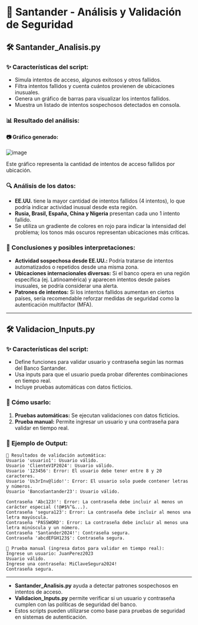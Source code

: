 # 📌 Santander - Análisis y Validación de Seguridad

## 🛠 Santander_Analisis.py

### ✨ Características del script:
- Simula intentos de acceso, algunos exitosos y otros fallidos.
- Filtra intentos fallidos y cuenta cuántos provienen de ubicaciones inusuales.
- Genera un gráfico de barras para visualizar los intentos fallidos.
- Muestra un listado de intentos sospechosos detectados en consola.

### 📊 Resultado del análisis:

#### 📷 **Gráfico generado:**
![image](https://github.com/user-attachments/assets/1e3f55b3-39e1-45fa-b37d-6d5d8b54f2c6)

Este gráfico representa la cantidad de intentos de acceso fallidos por ubicación.

### 🔍 Análisis de los datos:
- **EE.UU.** tiene la mayor cantidad de intentos fallidos (4 intentos), lo que podría indicar actividad inusual desde esta región.
- **Rusia, Brasil, España, China y Nigeria** presentan cada uno 1 intento fallido.
- Se utiliza un gradiente de colores en rojo para indicar la intensidad del problema; los tonos más oscuros representan ubicaciones más críticas.

### 📌 Conclusiones y posibles interpretaciones:
- **Actividad sospechosa desde EE.UU.:** Podría tratarse de intentos automatizados o repetidos desde una misma zona.
- **Ubicaciones internacionales diversas:** Si el banco opera en una región específica (ej. Latinoamérica) y aparecen intentos desde países inusuales, se podría considerar una alerta.
- **Patrones de intentos:** Si los intentos fallidos aumentan en ciertos países, sería recomendable reforzar medidas de seguridad como la autenticación multifactor (MFA).

---

## 🛠 Validacion_Inputs.py

### ✨ Características del script:
- Define funciones para validar usuario y contraseña según las normas del Banco Santander.
- Usa inputs para que el usuario pueda probar diferentes combinaciones en tiempo real.
- Incluye pruebas automáticas con datos ficticios.

### 🚀 Cómo usarlo:
1. **Pruebas automáticas:** Se ejecutan validaciones con datos ficticios.
2. **Prueba manual:** Permite ingresar un usuario y una contraseña para validar en tiempo real.

### 📌 Ejemplo de Output:

```
🔹 Resultados de validación automática:
Usuario 'usuario1': Usuario válido.
Usuario 'ClienteVIP2024': Usuario válido.
Usuario '123456': Error: El usuario debe tener entre 8 y 20 caracteres.
Usuario 'Us3rInv@lido!': Error: El usuario solo puede contener letras y números.
Usuario 'BancoSantander23': Usuario válido.

Contraseña 'Abc123!': Error: La contraseña debe incluir al menos un carácter especial (!@#$%^&...).
Contraseña 'segura123': Error: La contraseña debe incluir al menos una letra mayúscula.
Contraseña 'PASSWORD': Error: La contraseña debe incluir al menos una letra minúscula y un número.
Contraseña 'Santander2024!': Contraseña segura.
Contraseña 'abcdEFGH123$': Contraseña segura.

🔹 Prueba manual (ingresa datos para validar en tiempo real):
Ingrese un usuario: JuanPerez2023
Usuario válido.
Ingrese una contraseña: MiClaveSegura2024!
Contraseña segura.
```

---


- **Santander_Analisis.py** ayuda a detectar patrones sospechosos en intentos de acceso.
- **Validacion_Inputs.py** permite verificar si un usuario y contraseña cumplen con las políticas de seguridad del banco.
- Estos scripts pueden utilizarse como base para pruebas de seguridad en sistemas de autenticación.

